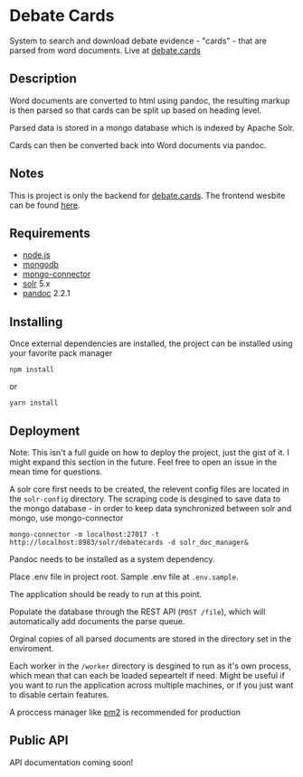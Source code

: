 # Debate Cards

System to search and download debate evidence - "cards" - that are parsed from word documents. Live at [debate.cards](http://debate.cards)

## Description
Word documents are converted to html using pandoc, the resulting markup is then parsed so that cards can be split up based on heading level.

Parsed data is stored in a mongo database which is indexed by Apache Solr.

Cards can then be converted back into Word documents via pandoc.

## Notes 
This is project is only the backend for [debate.cards](http://debate.cards). The frontend wesbite can be found [here](https://github.com/arvind-balaji/CardDB).

<!-- If you're just trying to see how this works, `util/scrape.js` is probably what you're intrested in. The script converts word documents to html using pandoc, the resulting markup is then parsed so that cards can be split up based on heading level. The processed card is then stored along with relavant meta data. -->

## Requirements

* [node.js](http://nodejs.org) 
* [mongodb](http://mongodb.org)
* [mongo-connector](https://github.com/mongodb-labs/mongo-connector)
* [solr](http://lucene.apache.org/solr/) 5.x
* [pandoc](https://pandoc.org) 2.2.1


## Installing

Once external dependencies are installed, the project can be installed using your favorite pack manager

```
npm install 
```
or
```
yarn install
```

## Deployment

Note: This isn't a full guide on how to deploy the project, just the gist of it. I might expand this section in the future. Feel free to open an issue in the mean time for questions.

A solr core first needs to be created, the relevent config files are located in the `solr-config` directory.
The scraping code is desgined to save data to the mongo database - in order to keep data synchronized between solr and mongo, use mongo-connector 
```
mongo-connector -m localhost:27017 -t http://localhost:8983/solr/debatecards -d solr_doc_manager&
```

Pandoc needs to be installed as a system dependency.

Place .env file in project root. Sample .env file at `.env.sample`.

The application should be ready to run at this point.

Populate the database through the REST API (`POST /file`), which will automatically add documents the parse queue.

Orginal copies of all parsed documents are stored in the directory set in the enviroment.

Each worker in the `/worker` directory is desgined to run as it's own process, which mean that can each be loaded sepeartelt if need. Might be useful if you want to run the application across multiple machines, or if you just want to disable certain features.

A proccess manager like [pm2](http://pm2.keymetrics.io) is recommended for production

## Public API
API documentation coming soon!
